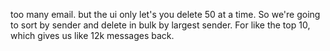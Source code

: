 too many email. but the ui only let's you delete 50 at a time. So we're going to sort by sender and delete in bulk by largest sender. For like the top 10, which gives us like 12k messages back.
